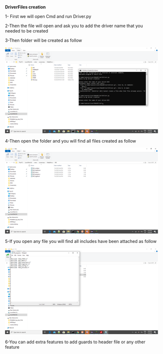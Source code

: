 **DriverFiles creation**

1- First we will open Cmd and run Driver.py 


2-Then the file will open and ask you to add the driver name that you needed to be created


3-Then folder will be created as follow
 
![](1.png)

4-Then open the folder and you will find all files created as follow

![](2.png)

5-If you open any file you will find all includes have been attached as follow 

![](3.png)

6-You can add extra features to add guards to header file or any other feature 
